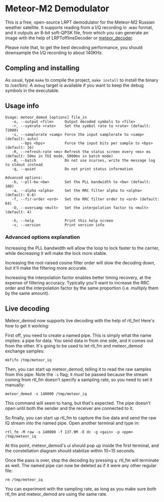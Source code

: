 # Meteor-M2 Demodulator

This is a free, open-source LRPT demodulator for the Meteor-M2 Russian weather
satellite. It supports reading from a I/Q recording in .wav format,
and it outputs an 8-bit soft-QPSK file, from which you can generate an image
with the help of LRPTofflineDecoder or
[meteor\_decoder](https://github.com/artlav/meteor_decoder).

Please note that, to get the best decoding performance, you should downsample
the I/Q recording to about 140KHz.

## Compling and installing

As usual, type `make` to compile the project, `make install` to install the
binary to /usr/bin/. A `debug` target is available if you want to keep the debug
symbols in the executable.

## Usage info
```
Usage: meteor_demod [options] file_in
   -o, --output <file>     Output decoded symbols to <file>
   -r, --symrate <rate>    Set the symbol rate to <rate> (default: 72000)
   -s, --samplerate <samp> Force the input samplerate to <samp> (default: auto)
       --bps <bps>         Force the input bits per sample to <bps> (default: 16)
   -R, --refresh-rate <ms> Refresh the status screen every <ms> ms (default: 50ms in TUI mode, 5000ms in batch mode)
   -B, --batch             Do not use ncurses, write the message log to stdout instead
   -q, --quiet             Do not print status information

Advanced options:
   -b, --pll-bw <bw>       Set the PLL bandwidth to <bw> (default: 100)
   -a, --alpha <alpha>     Set the RRC filter alpha to <alpha> (default: 0.6)
   -f, --fir-order <ord>   Set the RRC filter order to <ord> (default: 64)
   -O, --oversamp <mult>   Set the interpolation factor to <mult> (default: 4)

   -h, --help              Print this help screen
   -v, --version           Print version info
```

### Advanced options explanation

Increasing the PLL bandwidth will allow the loop to lock faster to the carrier,
while decreasing it will make the lock more stable.

Increasing the root-raised cosine filter order will slow the decoding down, but
it'll make the filtering more accurate.

Increasing the interpolation factor enables better timing recovery, at the
expense of filtering accuracy. Typically you'll want to increase the RRC order
and the interpolation factor by the same proportion (i.e. multiply them by the
same amount).


## Live decoding

Meteor\_demod now supports live decoding with the help of rtl\_fm! Here's how
to get it working:

First off, you need to create a named pipe. This is simply what the name implies:
a pipe for data. You send data in from one side, and it comes out from the
other. It's going to be used to let rtl\_fm and meteor\_demod exchange samples:
```
mkfifo /tmp/meteor_iq
```
Then, you can start up meteor\_demod, telling it to read the raw samples from
this pipe.  Note the `-s` flag; it *must* be passed because the stream coming from
rtl\_fm doesn't specify a sampling rate, so you need to set it manually:
```
meteor_demod -s 140000 /tmp/meteor_iq
```
This command will seem to hang, but that's expected. The pipe doesn't open
until both the sender and the receiver are connected to it.

So finally, you can start up rtl\_fm to capture the live data and send the raw IQ
stream into the named pipe. Open another terminal and type in:
```
rtl_fm -M raw -s 140000 -f 137.9M -E dc -g <gain> -p <ppm> /tmp/meteor_iq
```
At this point, meteor\_demod's ui should pop up inside the first terminal, and
the constellation diagram should stabilize within 10~15 seconds.

Once the pass is over, stop the decoding by pressing `q`: rtl\_fm will terminate
as well. The named pipe can now be deleted as if it were any other regular file:
```
rm /tmp/meteor_iq
```

You can experiment with the sampling rate, as long as you make sure both rtl\_fm
and meteor\_demod are using the same rate.
